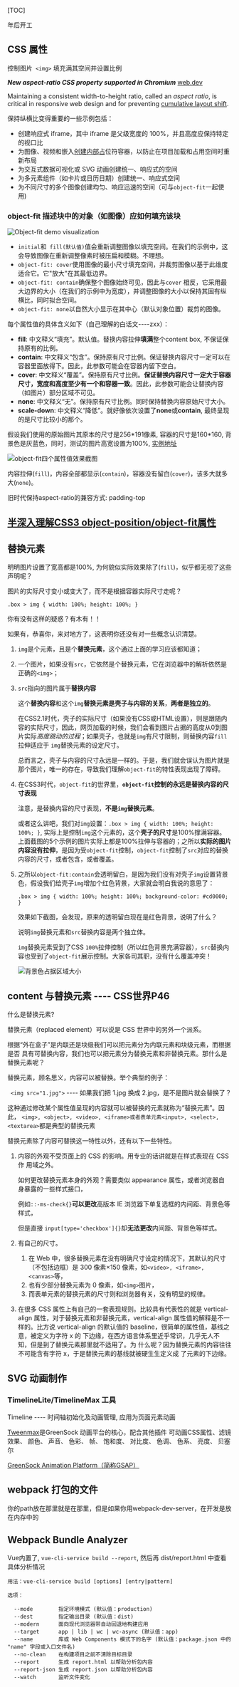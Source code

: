 [TOC]

年后开工

## CSS 属性

控制图片` <img>` 填充满其空间并设置比例

***New aspect-ratio CSS property supported in Chromium*** [web.dev](https://web.dev/aspect-ratio/)

Maintaining a consistent width-to-height ratio, called an *aspect ratio*, is critical in responsive web design and for preventing [cumulative layout shift](https://web.dev/cls/).

保持纵横比变得重要的一些示例包括：

- 创建响应式 iframe，其中 iframe 是父级宽度的 100%，并且高度应保持特定的视口比
- 为图像、视频和嵌入[创建内部占](http://fitvidsjs.com/)位符容器，以防止在项目加载和占用空间时重新布局
- 为交互式数据可视化或 SVG 动画创建统一、响应式的空间
- 为多元素组件（如卡片或日历日期）创建统一、响应式空间
- 为不同尺寸的多个图像创建均匀、响应迅速的空间（可与`object-fit`一起使用)

### object-fit 描述块中的对象（如图像）应如何填充该块

![Object-fit demo visualization](./imgs/coffees.jpg)

- `initial`和` fill(默认值)`值会重新调整图像以填充空间。在我们的示例中，这会导致图像在重新调整像素时被压扁和模糊。不理想。
- `object-fit: cover`使用图像的最小尺寸填充空间，并裁剪图像以基于此维度适合它。它"放大"在其最低边界。
- `object-fit: contain`确保整个图像始终可见，因此与`cover` 相反，它采用最大边界的大小（在我们的示例中为宽度），并调整图像的大小以保持其固有纵横比，同时拟合空间。
- `object-fit: none`以自然大小显示在其中心（默认对象位置）裁剪的图像。

每个属性值的具体含义如下（自己理解的白话文----zxx）：

- **fill**: 中文释义“填充”。默认值。替换内容拉伸**填满**整个content box, 不保证保持原有的比例。
- **contain**: 中文释义“包含”。保持原有尺寸比例。保证替换内容尺寸一定可以在容器里面放得下。因此，此参数可能会在容器内留下空白。
- **cover**: 中文释义“覆盖”。保持原有尺寸比例。**保证替换内容尺寸一定大于容器尺寸，宽度和高度至少有一个和容器一致**。因此，此参数可能会让替换内容（如图片）部分区域不可见。
- **none**: 中文释义“无”。保持原有尺寸比例。同时保持替换内容原始尺寸大小。
- **scale-down**: 中文释义“降低”。就好像依次设置了**none**或**contain**, 最终呈现的是尺寸比较小的那个。

假设我们使用的原始图片其原本的尺寸是256\*191像素, 容器的尺寸是160*160, 背景色是灰蓝色，同时，测试的图片高宽设置为100%, [实例地址](https://www.zhangxinxu.com/study/201503/css3-object-fit.html)

![object-fit四个属性值效果截图](./imgs/2018-01-08_002019.png)

内容拉伸(`fill`)，内容全部都显示(`contain`)，容器没有留白(`cover`)，该多大就多大(`none`)。



旧时代保持aspect-ratio的兼容方式: padding-top



## [半深入理解CSS3 object-position/object-fit属性](https://www.zhangxinxu.com/wordpress/2015/03/css3-object-position-object-fit/)



## 替换元素

明明图片设置了宽高都是100%, 为何貌似实际效果除了(`fill`)，似乎都无视了这些声明呢？

图片的实际尺寸变小或变大了，而不是根据容器实际尺寸走呢？

```
.box > img { width: 100%; height: 100%; }
```

你有没有这样的疑惑？有木有！！

如果有，恭喜你，来对地方了，这表明你还没有对一些概念认识清楚。

1. `img`是个元素，且是个**替换元素**，这个通过上面的学习应该都知道；

2. 一个图片，如果没有`src`，它依然是个替换元素，它在浏览器中的解析依然是正确的`<img>`；

3. `src`指向的图片属于**替换内容**

   这个**替换内容**和这个`img`**替换元素是壳子与内容的关系**，**两者是独立的**。

   在CSS2.1时代，壳子的实际尺寸（如果没有CSS或HTML设置），则是跟随内容的实际尺寸，因此，网页加载的时候，我们会看到图片占据的高度从0到图片实际*高度跳动的过程*；如果壳子，也就是`img`有尺寸限制，则替换内容`fill`拉伸适应于 `img`替换元素的设定尺寸。

   总而言之，壳子与内容的尺寸永远是一样的。于是，我们就会误认为图片就是那个图片，唯一的存在，导致我们理解`object-fit`的特性表现出现了障碍。

4. 在CSS3时代，`object-fit`的世界里，**`object-fit`控制的永远是替换内容的尺寸表现**

   注意，是替换内容的尺寸表现，**不是`img`替换元素**。

   或者这么讲吧，我们对`img`设置：`.box > img { width: 100%; height: 100%; }`, 实际上是控制`img`这个元素的，这个**壳子的尺寸**是100%撑满容器。上面截图的5个示例的图片实际上都是100%拉伸与容器的；之所以**实际的图片内容没有拉伸**，是因为受`object-fit`控制，`object-fit`控制了`src`对应的替换内容的尺寸，或者包含，或者覆盖。

5. 之所以`object-fit:contain`会透明留白，是因为我们没有对壳子`img`设置背景色，假设我们给壳子`img`增加个红色背景，大家就会明白我说的意思了：

   `.box > img { width: 100%; height: 100%; background-color: #cd0000; }`

   效果如下截图，会发现，原来的透明留白现在是红色背景，说明了什么？

   说明`img`替换元素和`src`替换内容是两个独立体。

   `img`替换元素受到了CSS `100%`拉伸控制（所以红色背景充满容器），`src`替换内容也受到了`object-fit`展示控制。大家各司其职，没有什么覆盖冲突！

   ![背景色占据区域大小](./imgs/2018-01-08_003606.png)



## content 与替换元素 ---- CSS世界P46

什么是替换元素?

替换元素（replaced element）可以说是 CSS 世界中的另外一个派系。 

根据“外在盒子”是内联还是块级我们可以把元素分为内联元素和块级元素，而根据是否 具有可替换内容，我们也可以把元素分为替换元素和非替换元素。那什么是替换元素呢？ 

替换元素，顾名思义，内容可以被替换。举个典型的例子：

` <img src="1.jpg">` ---- 如果我们把 1.jpg 换成 2.jpg，是不是图片就会替换了？

这种通过修改某个属性值呈现的内容就可以被替换的元素就称为“替换元素”。因此， `<img>, <object>, <video>, <iframe>或者表单元素<input>, <select>, <textarea>`都是典型的替换元素

替换元素除了内容可替换这一特性以外，还有以下一些特性。 

1. 内容的外观不受页面上的 CSS 的影响。用专业的话讲就是在样式表现在 CSS 作 用域之外。

   如何更改替换元素本身的外观？需要类似 appearance 属性，或者浏览器自 身暴露的一些样式接口，

   例如`::-ms-check{}`**可以更改**高版本 IE 浏览器下单复选框的内间距、背景色等样式，

   但是直接 `input[type='checkbox']{}`却**无法更改**内间距、背景色等样式。 

2. 有自己的尺寸。

   1. 在 Web 中，很多替换元素在没有明确尺寸设定的情况下，其默认的尺寸（不包括边框）是 300 像素×150 像素，如`<video>, <iframe>, <canvas>`等，
   2. 也有少部分替换元素为 0 像素，如`<img>`图片，
   3. 而表单元素的替换元素的尺寸则和浏览器有关，没有明显的规律。

3. 在很多 CSS 属性上有自己的一套表现规则。比较具有代表性的就是 vertical-align 属性，对于替换元素和非替换元素，vertical-align 属性值的解释是不一样的。比方说 vertical-align 的默认值的 baseline，很简单的属性值，基线之意，被定义为字符 x 的 下边缘，在西方语言体系里近乎常识，几乎无人不知，但是到了替换元素那里就不适用了。为 什么呢？因为替换元素的内容往往不可能含有字符 x，于是替换元素的基线就被硬生生定义成 了元素的下边缘。



## SVG 动画制作

### TimelineLite/TimelineMax 工具

Timeline ---- 时间轴初始化及动画管理, 应用为页面元素动画

[Tweenmax](https://www.tweenmax.com.cn/)是GreenSock 动画平台的核心，配合其他插件 可动画CSS属性、滤镜效果、 颜色、 声音、 色彩、 帧、 饱和度、 对比度、 色调、 色系、 亮度、 贝塞尔

[GreenSock Animation Platform（简称GSAP）](https://greensock.com/)



## webpack 打包的文件

你的path放在那里就是在那里，但是如果你用webpack-dev-server，在开发是放在内存中的



## Webpack Bundle Analyzer

Vue内置了, `vue-cli-service build --report`, 然后再 dist/report.html 中查看具体分析情况

```text
用法：vue-cli-service build [options] [entry|pattern]

选项：

  --mode        指定环境模式 (默认值：production)
  --dest        指定输出目录 (默认值：dist)
  --modern      面向现代浏览器带自动回退地构建应用
  --target      app | lib | wc | wc-async (默认值：app)
  --name        库或 Web Components 模式下的名字 (默认值：package.json 中的 "name" 字段或入口文件名)
  --no-clean    在构建项目之前不清除目标目录
  --report      生成 report.html 以帮助分析包内容
  --report-json 生成 report.json 以帮助分析包内容
  --watch       监听文件变化
```

